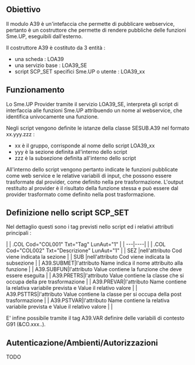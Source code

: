 
## Obiettivo
Il modulo A39 è un'intefaccia che permette di pubblicare webservice, pertanto è un costruttore che permette di rendere pubbliche delle funzioni Sme.UP, eseguibili dall'esterno.

Il costruttore A39 è costituto da 3 entità : 
* una scheda :  LOA39
* una servizio base :  LOA39_SE
* script SCP_SET specifici Sme.UP o utente :  LOA39_xx

## Funzionamento
Lo Sme.UP Provider tramite il servizio LOA39_SE, interpreta gli script di interfaccia alle funzioni Sme.UP attribuendo un nome al webservice, che identifica univocamente una funzione.

Negli script vengono definite le istanze della classe SESUB.A39 nel formato xx.yyy.zzz : 
* xx è il gruppo, corrisponde al nome dello script LOA39_xx
* yyy è la sezione definita all'interno dello script
* zzz è la subsezione definita all'interno dello script

All'interno dello script vengono pertanto indicate le funzioni pubblicate come web service e le relative variabili di input, che possono essere trasformate dal provider, come definito nella pre trasformazione. L'output restituito al provider è il risultato della funzione stessa e può essere dal provider trasformato come definito nella post trasformazione.

## Definizione nello script SCP_SET
Nel dettaglio questi sono i tag previsti nello script ed i relativi attributi principali : 


| 
| .COL Cod="COL001" Txt="Tag" LunAut="1" |
| ---|----|
| 
| .COL Cod="COL002" Txt="Descrizione" LunAut="1" |
| SEZ       |nell'attributo Cod viene indicata la sezione |
| SUB       |nell'attributo Cod viene indicata la subsezione |
| A39.SUBMET|l'attributo Name indica il nome attribuito alla funzione |
| A39.SUBFUN|l'attributo Value contiene la funzione che deve essere eseguita |
| A39.PRETRS|l'attributo Value contiene la classe che si occupa della pre trasformazione |
| A39.PREVAR|l'attributo Name contiene la relativa variabile prevista e Value il relativo valore |
| A39.PSTTRS|l'attributo Value contiene la classe per si occupa della post trasformazione |
| A39.PSTVAR|l'attributo Name contiene la relativa variabile prevista e Value il relativo valore |
| 

E' infine possibile tramite il tag A39.VAR definire delle variabili di contesto G91 (&CO.xxx..).

## Autenticazione/Ambienti/Autorizzazioni

TODO
